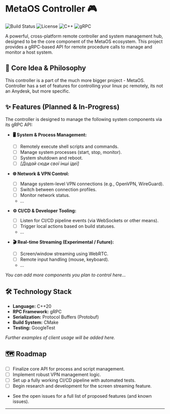 # MetaOS Controller 🎮

![Build Status](https://img.shields.io/github/actions/workflow/status/YourUsername/YourRepo/your-workflow-file.yml?branch=main)
![License](https://img.shields.io/badge/license-MIT-blue.svg)
![C++](https://img.shields.io/badge/C++-20-blue.svg)
![gRPC](https://img.shields.io/badge/gRPC-v1.x-brightgreen.svg)

A powerful, cross-platform remote controller and system management hub, designed to be the core component of the MetaOS ecosystem. This project provides a gRPC-based API for remote procedure calls to manage and monitor a host system.

## 🌟 Core Idea & Philosophy

This controller is a part of the much more bigger project - MetaOS. Controller has a set of features for controlling your linux pc remotely, its not an Anydesk, but more specific.

## ✨ Features (Planned & In-Progress)

The controller is designed to manage the following system components via its gRPC API:

* **🖥️ System & Process Management:**
    * [ ] Remotely execute shell scripts and commands.
    * [ ] Manage system processes (start, stop, monitor).
    * [ ] System shutdown and reboot.
    * [ ] *[Додай сюди свої інші ідеї]*

* **🌐 Network & VPN Control:**
    * [ ] Manage system-level VPN connections (e.g., OpenVPN, WireGuard).
    * [ ] Switch between connection profiles.
    * [ ] Monitor network status.
    * *...*

* **⚙️ CI/CD & Developer Tooling:**
    * [ ] Listen for CI/CD pipeline events (via WebSockets or other means).
    * [ ] Trigger local actions based on build statuses.
    * *...*

* **🎬 Real-time Streaming (Experimental / Future):**
    * [ ] Screen/window streaming using WebRTC.
    * [ ] Remote input handling (mouse, keyboard).
    * *...*

*You can add more components you plan to control here...*

## 🛠️ Technology Stack

* **Language:** C++20
* **RPC Framework:** gRPC
* **Serialization:** Protocol Buffers (Protobuf)
* **Build System:** CMake
* **Testing:** GoogleTest

*Further examples of client usage will be added here.*

## 🗺️ Roadmap

* [ ] Finalize core API for process and script management.
* [ ] Implement robust VPN management logic.
* [ ] Set up a fully working CI/CD pipeline with automated tests.
* [ ] Begin research and development for the screen streaming feature.
* See the open issues for a full list of proposed features (and known issues).


---
